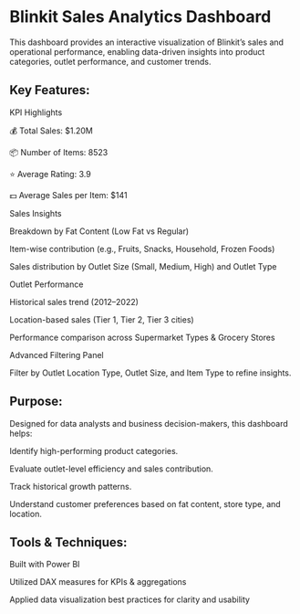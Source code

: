 # Blinkit Sales Analytics Dashboard

This dashboard provides an interactive visualization of Blinkit’s sales and operational performance, enabling data-driven insights into product categories, outlet performance, and customer trends.

## Key Features:

KPI Highlights

💰 Total Sales: $1.20M

📦 Number of Items: 8523

⭐ Average Rating: 3.9

💵 Average Sales per Item: $141

Sales Insights

Breakdown by Fat Content (Low Fat vs Regular)

Item-wise contribution (e.g., Fruits, Snacks, Household, Frozen Foods)

Sales distribution by Outlet Size (Small, Medium, High) and Outlet Type

Outlet Performance

Historical sales trend (2012–2022)

Location-based sales (Tier 1, Tier 2, Tier 3 cities)

Performance comparison across Supermarket Types & Grocery Stores

Advanced Filtering Panel

Filter by Outlet Location Type, Outlet Size, and Item Type to refine insights.

## Purpose:

Designed for data analysts and business decision-makers, this dashboard helps:

Identify high-performing product categories.

Evaluate outlet-level efficiency and sales contribution.

Track historical growth patterns.

Understand customer preferences based on fat content, store type, and location.

## Tools & Techniques:

Built with Power BI

Utilized DAX measures for KPIs & aggregations

Applied data visualization best practices for clarity and usability
